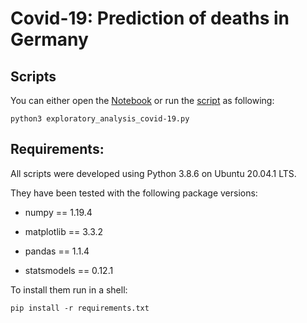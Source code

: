 # Covid-19: Prediction of deaths in Germany


## Scripts


You can either open the [Notebook](Death_prediction_covid-19.ipynb) or run the [script](Death_prediction_covid-19.py) as following:

```
python3 exploratory_analysis_covid-19.py
```

## Requirements:

All scripts were developed using Python 3.8.6 on Ubuntu 20.04.1 LTS.

They have been tested with the following package versions:

* numpy == 1.19.4

* matplotlib == 3.3.2

* pandas == 1.1.4

* statsmodels == 0.12.1

To install them run in a shell:

```
pip install -r requirements.txt
```
